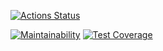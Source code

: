 [![Actions Status](https://github.com/ean3ena/java-project-99/actions/workflows/hexlet-check.yml/badge.svg)](https://github.com/ean3ena/java-project-99/actions)

[![Maintainability](https://api.codeclimate.com/v1/badges/9359d5536fc5320214b4/maintainability)](https://codeclimate.com/github/ean3ena/java-project-99/maintainability)
[![Test Coverage](https://api.codeclimate.com/v1/badges/9359d5536fc5320214b4/test_coverage)](https://codeclimate.com/github/ean3ena/java-project-99/test_coverage)
